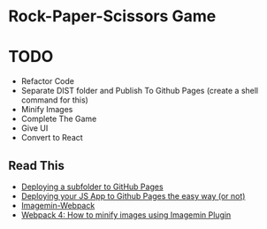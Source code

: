# Rock-Paper-Scissors Game

# TODO

- Refactor Code
- Separate DIST folder and Publish To Github Pages (create a shell command for this)
- Minify Images
- Complete The Game
- Give UI
- Convert to React

## Read This

- [Deploying a subfolder to GitHub Pages](https://gist.github.com/cobyism/4730490)
- [Deploying your JS App to Github Pages the easy way (or not)](https://medium.com/linagora-engineering/deploying-your-js-app-to-github-pages-the-easy-way-or-not-1ef8c48424b7)
- [Imagemin-Webpack](https://www.npmjs.com/package/imagemin-webpack)
- [Webpack 4: How to minify images using Imagemin Plugin](https://youtu.be/p2bUkmcahP8)
